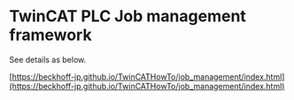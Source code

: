 # TwinCAT PLC Job management framework

See details as below.

[https://beckhoff-jp.github.io/TwinCATHowTo/job_management/index.html](https://beckhoff-jp.github.io/TwinCATHowTo/job_management/index.html)